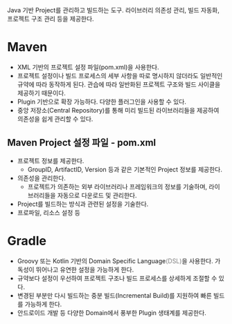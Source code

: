 Java 기반 Project를 관리하고 빌드하는 도구.
라이브러리 의존성 관리, 빌드 자동화, 프로젝트 구조 관리 등을 제공한다.

# Maven
- XML 기반의 프로젝트 설정 파일(pom.xml)을 사용한다.
- 프로젝트 설정이나 빌드 프로세스의 세부 사항을 따로 명시하지 않더라도 일반적인 규약에 따라 동작하게 된다. 관습에 따라 일반화된 프로젝트 구조와 빌드 사이클을 제공하기 때문이다.
- Plugin 기반으로 확장 가능하다. 다양한 플러그인을 사용할 수 있다.
- 중앙 저장소(Central Repository)를 통해 미리 빌드된 라이브러리들을 제공하여 의존성을 쉽게 관리할 수 있다.
## Maven Project 설정 파일 - pom.xml
- 프로젝트 정보를 제공한다.
	- GroupID, ArtifactID, Version 등과 같은 기본적인 Project 정보를 제공한다.
- 의존성을 관리한다.
	- 프로젝트가 의존하는 외부 라이브러리나 프레임워크의 정보를 기술하며, 라이브러리들을 자동으로 다운로드 및 관리한다.
- Project를 빌드하는 방식과 관련된 설정을 기술한다.
- 프로파일, 리소스 설정 등
# Gradle
- Groovy 또는 Kotlin 기반의 Domain Specific Language<font color="#7f7f7f">(DSL)</font>을 사용한다. 가독성이 뛰어나고 유연한 설정을 가능하게 한다.
- 규약보다 설정이 우선하여 프로젝트 구조나 빌드 프로세스를 상세하게 조절할 수 있다.
- 변경된 부분만 다시 빌드하는 중분 빌드(Incremental Build)를 지원하여 빠른 빌드를 가능하게 한다.
- 안드로이드 개발 등 다양한 Domain에서 풍부한 Plugin 생태계를 제공한다.